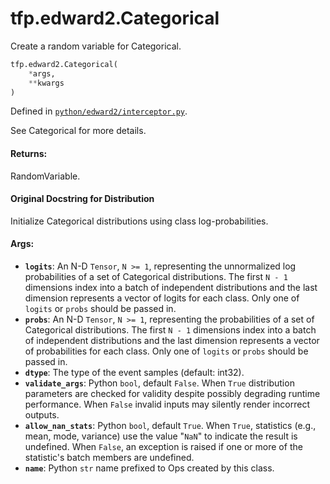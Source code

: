 <div itemscope itemtype="http://developers.google.com/ReferenceObject">
<meta itemprop="name" content="tfp.edward2.Categorical" />
<meta itemprop="path" content="Stable" />
</div>

# tfp.edward2.Categorical

Create a random variable for Categorical.

``` python
tfp.edward2.Categorical(
    *args,
    **kwargs
)
```



Defined in [`python/edward2/interceptor.py`](https://github.com/tensorflow/probability/tree/master/tensorflow_probability/python/edward2/interceptor.py).

<!-- Placeholder for "Used in" -->

See Categorical for more details.

#### Returns:

RandomVariable.


#### Original Docstring for Distribution

Initialize Categorical distributions using class log-probabilities.

#### Args:


* <b>`logits`</b>: An N-D `Tensor`, `N >= 1`, representing the unnormalized
  log probabilities of a set of Categorical distributions. The first
  `N - 1` dimensions index into a batch of independent distributions
  and the last dimension represents a vector of logits for each class.
  Only one of `logits` or `probs` should be passed in.
* <b>`probs`</b>: An N-D `Tensor`, `N >= 1`, representing the probabilities
  of a set of Categorical distributions. The first `N - 1` dimensions
  index into a batch of independent distributions and the last dimension
  represents a vector of probabilities for each class. Only one of
  `logits` or `probs` should be passed in.
* <b>`dtype`</b>: The type of the event samples (default: int32).
* <b>`validate_args`</b>: Python `bool`, default `False`. When `True` distribution
  parameters are checked for validity despite possibly degrading runtime
  performance. When `False` invalid inputs may silently render incorrect
  outputs.
* <b>`allow_nan_stats`</b>: Python `bool`, default `True`. When `True`, statistics
  (e.g., mean, mode, variance) use the value "`NaN`" to indicate the
  result is undefined. When `False`, an exception is raised if one or
  more of the statistic's batch members are undefined.
* <b>`name`</b>: Python `str` name prefixed to Ops created by this class.